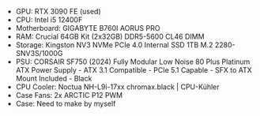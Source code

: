 - GPU: RTX 3090 FE (used)
- CPU: Intel i5 12400F
- Motherboard: GIGABYTE B760I AORUS PRO
- RAM: Crucial 64GB Kit (2x32GB) DDR5-5600 CL46 DIMM
- Storage: Kingston NV3 NVMe PCIe 4.0 Internal SSD 1TB M.2 2280-SNV3S/1000G
- PSU: CORSAIR SF750 (2024) Fully Modular Low Noise 80 Plus Platinum ATX Power Supply - ATX 3.1 Compatible - PCIe 5.1 Capable - SFX to ATX Mount Included - Black
- CPU Cooler: Noctua NH-L9i-17xx chromax.black | CPU-Kühler
- Case Fans: 2x ARCTIC P12 PWM
- Case: Need to make by myself
